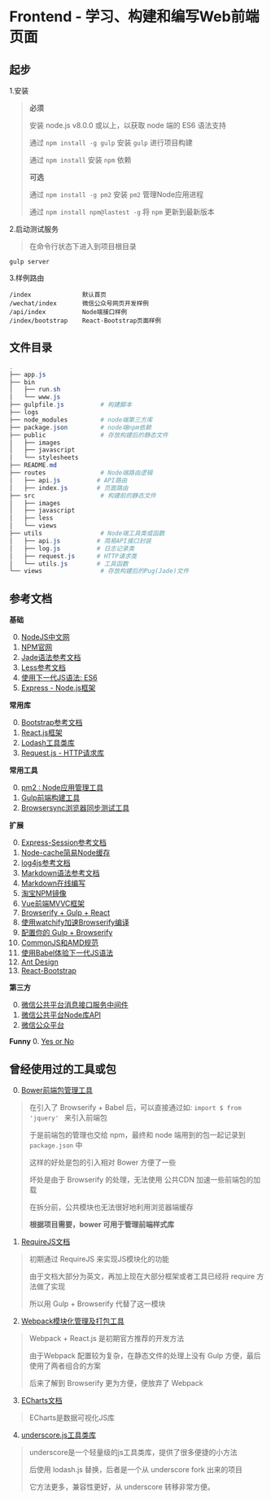 Frontend - 学习、构建和编写Web前端页面
=========================

起步
---
1.安装
> **必须**
>
> 安装 node.js v8.0.0 或以上，以获取 node 端的 ES6 语法支持
>
> 通过 `npm install -g gulp` 安装 `gulp` 进行项目构建
>
> 通过 `npm install` 安装 `npm` 依赖
> 
> **可选**
>
> 通过 `npm install -g pm2` 安装 `pm2` 管理Node应用进程
>
> 通过 `npm install npm@lastest -g` 将 `npm` 更新到最新版本

2.启动测试服务
> 在命令行状态下进入到项目根目录
``` shell
gulp server
```

3.样例路由
```shell
/index              默认首页
/wechat/index       微信公众号网页开发样例
/api/index          Node端接口样例
/index/bootstrap    React-Bootstrap页面样例
```

文件目录
----
```powershell
.
├── app.js
├── bin
│   ├── run.sh
│   └── www.js
├── gulpfile.js          # 构建脚本
├── logs
├── node_modules         # node端第三方库
├── package.json         # node端npm依赖
├── public               # 存放构建后的静态文件
│   ├── images
│   ├── javascript
│   └── stylesheets
├── README.md
├── routes               # Node端路由逻辑
│   ├── api.js          # API路由
│   ├── index.js        # 页面路由
├── src                  # 构建前的静态文件
│   ├── images
│   ├── javascript
│   ├── less
│   └── views
├── utils                # Node端工具类或函数
│   ├── api.js          # 简易API接口封装
│   ├── log.js          # 日志记录类
│   ├── request.js      # HTTP请求类
│   └── utils.js        # 工具函数
└── views                # 存放构建后的Pug(Jade)文件

```

参考文档
---------------
**基础**

0. [NodeJS中文网](http://nodejs.cn/)
1. [NPM官网](https://www.npmjs.com)
2. [Jade语法参考文档](http://naltatis.github.io/jade-syntax-docs/)
3. [Less参考文档](http://lesscss.cn/)
4. [使用下一代JS语法: ES6](https://www.cnblogs.com/Wayou/p/es6_new_features.html)
5. [Express - Node.js框架](http://www.expressjs.com.cn/4x/api.html)

**常用库**

0. [Bootstrap参考文档](http://v3.bootcss.com/)
1. [React.js框架](http://reactjs.cn/react/docs/getting-started-zh-CN.html)
2. [Lodash工具类库](https://www.lodashjs.com/)
3. [Request.js - HTTP请求库](https://github.com/request/request#requestoptions-callback)

**常用工具**

0. [pm2 : Node应用管理工具](https://www.npmjs.com/package/pm2)
1. [Gulp前端构建工具](http://www.gulpjs.com.cn/)
2. [Browsersync浏览器同步测试工具](http://www.browsersync.cn/)

**扩展**

0. [Express-Session参考文档](https://www.npmjs.com/package/express-session)
1. [Node-cache简易Node缓存](https://www.npmjs.com/package/node-cache)
2. [log4js参考文档](https://github.com/nomiddlename/log4js-node/wiki)
3. [Markdown语法参考文档](http://wowubuntu.com/markdown)
4. [Markdown在线编写](https://maxiang.io/)
5. [淘宝NPM镜像](https://npm.taobao.org/)
6. [Vue前端MVVC框架](http://cn.vuejs.org/)
7. [Browserify + Gulp + React](https://lincolnloop.com/blog/untangle-your-javascript-browserify/)
8. [使用watchify加速Browserify编译](https://www.gulpjs.com.cn/docs/recipes/fast-browserify-builds-with-watchify/)
8. [配置你的 Gulp + Browserify](https://www.npmjs.com/package/gulp-browserify)
9. [CommonJS和AMD规范](http://javascript.ruanyifeng.com/nodejs/module.html)
10. [使用Babel体验下一代JS语法](https://babeljs.cn/)
11. [Ant Design](https://ant.design/)
12. [React-Bootstrap](https://react-bootstrap.github.io/)

**第三方**

0. [微信公共平台消息接口服务中间件](https://github.com/node-webot/wechat)
1. [微信公共平台Node库API](http://doxmate.cool/node-webot/co-wechat-api/api.html)
1. [微信公众平台](https://mp.weixin.qq.com/wiki)

**Funny**
0. [Yes or No](https://yesno.wtf/api)

曾经使用过的工具或包
---------------
0. [Bower前端包管理工具](https://bower.io/)
> 在引入了 Browserify + Babel 后，可以直接通过如:  `import $ from 'jquery' ` 来引入前端包
>
> 于是前端包的管理也交给 npm，最终和 node 端用到的包一起记录到 `package.json` 中
>
> 这样的好处是包的引入相对 Bower 方便了一些
>
> 坏处是由于 Browserify 的处理，无法使用 公共CDN 加速一些前端包的加载
>
> 在拆分前，公共模块也无法很好地利用浏览器端缓存
> 
> **根据项目需要，bower 可用于管理前端样式库**

1. [RequireJS文档](http://www.requirejs.cn/)
> 初期通过 RequireJS 来实现JS模块化的功能
>
> 由于文档大部分为英文，再加上现在大部分框架或者工具已经将 require 方法做了实现
>
> 所以用 Gulp + Browserify 代替了这一模块

2. [Webpack模块化管理及打包工具](http://webpackdoc.com/)
> Webpack + React.js 是初期官方推荐的开发方法
>
> 由于Webpack 配置较为复杂，在静态文件的处理上没有 Gulp 方便，最后使用了两者组合的方案
>
> 后来了解到 Browserify 更为方便，便放弃了 Webpack

3. [ECharts文档](http://echarts.baidu.com/examples.html)
> ECharts是数据可视化JS库

4. [underscore.js工具类库](http://underscorejs.org/)
> underscore是一个轻量级的js工具类库，提供了很多便捷的小方法
>
> 后使用 lodash.js 替换，后者是一个从 underscore fork 出来的项目
>
> 它方法更多，兼容性更好，从 underscore 转移非常方便。